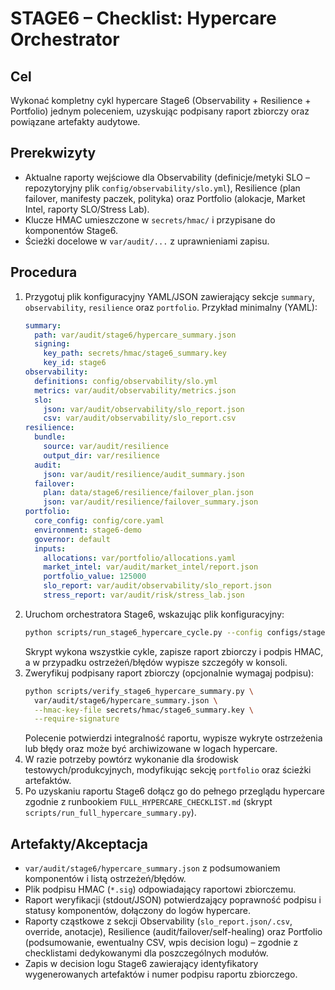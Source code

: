 # STAGE6 – Checklist: Hypercare Orchestrator

## Cel
Wykonać kompletny cykl hypercare Stage6 (Observability + Resilience + Portfolio)
jednym poleceniem, uzyskując podpisany raport zbiorczy oraz powiązane
artefakty audytowe.

## Prerekwizyty
- Aktualne raporty wejściowe dla Observability (definicje/metyki SLO –
  repozytoryjny plik `config/observability/slo.yml`), Resilience (plan
  failover, manifesty paczek, polityka) oraz Portfolio
  (alokacje, Market Intel, raporty SLO/Stress Lab).
- Klucze HMAC umieszczone w `secrets/hmac/` i przypisane do komponentów Stage6.
- Ścieżki docelowe w `var/audit/...` z uprawnieniami zapisu.

## Procedura
1. Przygotuj plik konfiguracyjny YAML/JSON zawierający sekcje `summary`,
   `observability`, `resilience` oraz `portfolio`. Przykład minimalny (YAML):
   ```yaml
   summary:
     path: var/audit/stage6/hypercare_summary.json
     signing:
       key_path: secrets/hmac/stage6_summary.key
       key_id: stage6
   observability:
     definitions: config/observability/slo.yml
     metrics: var/audit/observability/metrics.json
     slo:
       json: var/audit/observability/slo_report.json
       csv: var/audit/observability/slo_report.csv
   resilience:
     bundle:
       source: var/audit/resilience
       output_dir: var/resilience
     audit:
       json: var/audit/resilience/audit_summary.json
     failover:
       plan: data/stage6/resilience/failover_plan.json
       json: var/audit/resilience/failover_summary.json
   portfolio:
     core_config: config/core.yaml
     environment: stage6-demo
     governor: default
     inputs:
       allocations: var/portfolio/allocations.yaml
       market_intel: var/audit/market_intel/report.json
       portfolio_value: 125000
       slo_report: var/audit/observability/slo_report.json
       stress_report: var/audit/risk/stress_lab.json
   ```
2. Uruchom orchestratora Stage6, wskazując plik konfiguracyjny:
   ```bash
   python scripts/run_stage6_hypercare_cycle.py --config configs/stage6_hypercare.yaml
   ```
   Skrypt wykona wszystkie cykle, zapisze raport zbiorczy i podpis HMAC, a w
   przypadku ostrzeżeń/błędów wypisze szczegóły w konsoli.
3. Zweryfikuj podpisany raport zbiorczy (opcjonalnie wymagaj podpisu):
   ```bash
   python scripts/verify_stage6_hypercare_summary.py \
     var/audit/stage6/hypercare_summary.json \
     --hmac-key-file secrets/hmac/stage6_summary.key \
     --require-signature
   ```
   Polecenie potwierdzi integralność raportu, wypisze wykryte ostrzeżenia lub
   błędy oraz może być archiwizowane w logach hypercare.
4. W razie potrzeby powtórz wykonanie dla środowisk testowych/produkcyjnych,
   modyfikując sekcję `portfolio` oraz ścieżki artefaktów.
5. Po uzyskaniu raportu Stage6 dołącz go do pełnego przeglądu hypercare zgodnie
   z runbookiem `FULL_HYPERCARE_CHECKLIST.md` (skrypt
   `scripts/run_full_hypercare_summary.py`).

## Artefakty/Akceptacja
- `var/audit/stage6/hypercare_summary.json` z podsumowaniem komponentów i
  listą ostrzeżeń/błędów.
- Plik podpisu HMAC (`*.sig`) odpowiadający raportowi zbiorczemu.
- Raport weryfikacji (stdout/JSON) potwierdzający poprawność podpisu i statusy
  komponentów, dołączony do logów hypercare.
- Raporty cząstkowe z sekcji Observability (`slo_report.json/.csv`,
  override, anotacje), Resilience (audit/failover/self-healing) oraz Portfolio
  (podsumowanie, ewentualny CSV, wpis decision logu) – zgodnie z checklistami
  dedykowanymi dla poszczególnych modułów.
- Zapis w decision logu Stage6 zawierający identyfikatory wygenerowanych
  artefaktów i numer podpisu raportu zbiorczego.
